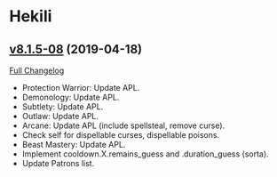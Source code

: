 # Hekili

## [v8.1.5-08](https://github.com/Hekili/hekili/tree/v8.1.5-08) (2019-04-18)
[Full Changelog](https://github.com/Hekili/hekili/compare/v8.1.5-08-beta3...v8.1.5-08)

- Protection Warrior:  Update APL.  
- Demonology:  Update APL.  
- Subtlety:  Update APL.  
- Outlaw:  Update APL.  
- Arcane:  Update APL (include spellsteal, remove curse).  
- Check self for dispellable curses, dispellable poisons.  
- Beast Mastery: Update APL.  
- Implement cooldown.X.remains\_guess and .duration\_guess (sorta).  
- Update Patrons list.  
